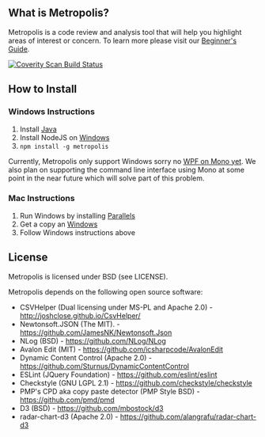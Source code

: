 ## What is Metropolis?

Metropolis is a code review and analysis tool that will help you highlight areas of interest or concern. To learn more please visit our [Beginner's Guide](https://dahood.io/metropolis-user-guide/).

<a href="https://scan.coverity.com/projects/dahood-metropolis">
  <img alt="Coverity Scan Build Status"
       src="https://scan.coverity.com/projects/9653/badge.svg"/>
</a>

## How to Install

### Windows Instructions
1. Install [Java](https://java.com/en/download/)
1. Install NodeJS on [Windows](https://nodejs.org/dist/v6.1.0/node-v6.1.0-x64.msi)
1. `npm install -g metropolis` 

Currently, Metropolis only support Windows sorry no [WPF on Mono yet](http://www.mono-project.com/docs/gui/wpf/). 
We also plan on supporting the command line interface using Mono at some point in the near future which will solve part of this problem.

### Mac Instructions
1. Run Windows by installing [Parallels](http://www.parallels.com/ca/products/desktop/buy/?pd&new)
1. Get a copy an [Windows](http://www.microsoftstore.com/store/msca/en_CA/pdp/productID.320386900)
1. Follow Windows instructions above

## License

Metropolis is licensed under BSD (see LICENSE).

Metropolis depends on the following open source software:

* CSVHelper (Dual licensing under MS-PL and Apache 2.0) - http://joshclose.github.io/CsvHelper/
* Newtonsoft.JSON (The MIT). - https://github.com/JamesNK/Newtonsoft.Json
* NLog (BSD) - https://github.com/NLog/NLog
* Avalon Edit (MIT) - https://github.com/icsharpcode/AvalonEdit
* Dynamic Content Control (Apache 2.0) - https://github.com/Sturnus/DynamicContentControl 
* ESLint (JQuery Foundation) - https://github.com/eslint/eslint
* Checkstyle (GNU LGPL 2.1) - https://github.com/checkstyle/checkstyle
* PMP's CPD aka copy paste detector (PMP Style BSD) - https://github.com/pmd/pmd 
* D3 (BSD) - https://github.com/mbostock/d3
* radar-chart-d3 (Apache 2.0) - https://github.com/alangrafu/radar-chart-d3
